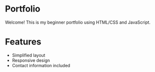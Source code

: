 # Portfolio

Welcome! This is my beginner portfolio using HTML/CSS and JavaScript.

# Features 
- Simplified layout 
- Responsive design 
- Contact information included 
